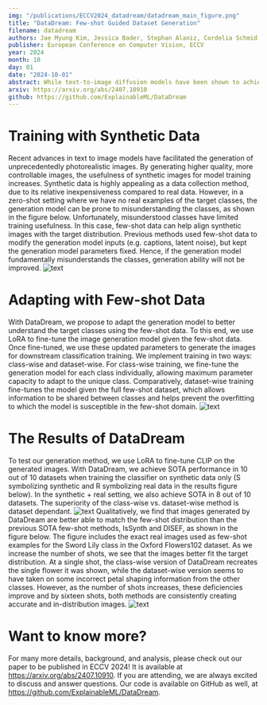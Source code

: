 ```yaml
---
img: "/publications/ECCV2024_datadream/datadream_main_figure.png"
title: "DataDream: Few-shot Guided Dataset Generation"
filename: datadream
authors: Jae Myung Kim, Jessica Bader, Stephan Alaniz, Cordelia Schmid, Zeynep Akata
publisher: European Conference on Computer Vision, ECCV
year: 2024
month: 10
day: 01
date: "2024-10-01"
abstract: While text-to-image diffusion models have been shown to achieve state-of-the-art results in image synthesis, they have yet to prove their effectiveness in downstream applications. Previous work has proposed to generate data for image classifier training given limited real data access. However, these methods struggle to generate in-distribution images or depict fine-grained features, thereby hindering the generalization of classification models trained on synthetic datasets. We propose DataDream, a framework for synthesizing classification datasets that more faithfully represents the real data distribution when guided by few-shot examples of the target classes. DataDream fine-tunes LoRA weights for the image generation model on the few real images before generating the training data using the adapted model. We then fine-tune LoRA weights for CLIP using the synthetic data to improve downstream image classification over previous approaches on a large variety of datasets. We demonstrate the efficacy of DataDream through extensive experiments, surpassing state-of-the-art classification accuracy with few-shot data across 7 out of 10 datasets, while being competitive on the other 3. Additionally, we provide insights into the impact of various  factors, such as the number of real-shot and generated images as well as  the fine-tuning compute on model performance. The code is available at https://github.com/ExplainableML/DataDream.
arxiv: https://arxiv.org/abs/2407.10910
github: https://github.com/ExplainableML/DataDream
---
```

# Training with Synthetic Data
Recent advances in text to image models have facilitated the generation of unprecedentedly photorealistic images. By generating higher quality, more controllable images, the usefulness of synthetic images for model training increases. Synthetic data is highly appealing as a data collection method, due to its relative inexpensiveness compared to real data.
However, in a zero-shot setting where we have no real examples of the target classes, the generation model can be prone to misunderstanding the classes, as shown in the figure below. Unfortunately, misunderstood classes have limited training usefulness.
In this case, few-shot data can help align synthetic images with the target distribution. Previous methods used few-shot data to modify the generation model inputs (e.g. captions, latent noise), but kept the generation model parameters fixed. Hence, if the generation model fundamentally misunderstands the classes, generation ability will not be improved.
![text](/publications/ECCV2024_datadream/teaser_1.png)
# Adapting with Few-shot Data
With DataDream, we propose to adapt the generation model to better understand the target classes using the few-shot data. To this end, we use LoRA to fine-tune the image generation model given the few-shot data. Once fine-tuned, we use these updated parameters to generate the images for downstream classification training. 
We implement training in two ways: class-wise and dataset-wise. For class-wise training, we fine-tune the generation model for each class individually, allowing maximum parameter capacity to adapt to the unique class. Comparatively, dataset-wise training fine-tunes the model given the full few-shot dataset, which allows information to be shared between classes and helps prevent the overfitting to which the model is susceptible in the few-shot domain.
![text](/publications/ECCV2024_datadream/datadream_main_figure.png)
# The Results of DataDream
To test our generation method, we use LoRA to fine-tune CLIP on the generated images.
With DataDream, we achieve SOTA performance in 10 out of 10 datasets when training the classifier on synthetic data only (S symbolizing synthetic and R symbolizing real data in the results figure below). In the synthetic + real setting, we also achieve SOTA in 8 out of 10 datasets. The superiority of the class-wise vs. dataset-wise method is dataset dependant.
![text](/publications/ECCV2024_datadream/results.png)
Qualitatively, we find that images generated by DataDream are better able to match the few-shot distribution than the previous SOTA few-shot methods, IsSynth and DISEF, as shown in the figure below. The figure includes the exact real images used as few-shot examples for the Sword Lily class in the Oxford Flowers102 dataset. 
As we increase the number of shots, we see that the images better fit the target distribution. At a single shot, the class-wise version of DataDream recreates the single flower it was shown, while the dataset-wise version seems to have taken on some incorrect petal shaping information from the other classes. However, as the number of shots increases, these deficiencies improve and by sixteen shots, both methods are consistently creating accurate and in-distribution images.
![text](/publications/ECCV2024_datadream/Qualitative_Flowers_Sword_Lily.png)
# Want to know more?
For many more details, background, and analysis, please check out our paper to be published in ECCV 2024! It is available at https://arxiv.org/abs/2407.10910. If you are attending, we are always excited to discuss and answer questions. Our code is available on GitHub as well, at https://github.com/ExplainableML/DataDream.
